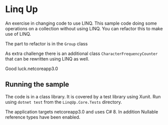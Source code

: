 # Linq Up #

An exercise in changing code to use LINQ.
This sample code doing some operations on a collection without using LINQ. You can refactor this to make use of LINQ.

The part to refactor is in the `Group` class

As extra challenge there is an additional class `CharacterFrequencyCounter` that can be rewritten using LINQ as well.

Good luck.netcoreapp3.0

## Running the sample ##

The code is in a class library. It is covered by a test library using Xunit. Run using `dotnet test` from the `LinqUp.Core.Tests` directory.

The application targets netcoreapp3.0 and uses C# 8. In addition Nullable reference types have been enabled.